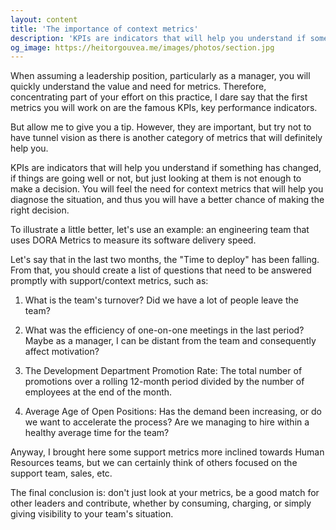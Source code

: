 ```yaml
---
layout: content
title: 'The importance of context metrics'
description: 'KPIs are indicators that will help you understand if something has changed, if things are going well or not, but just looking at them is not enough to make a decision.'
og_image: https://heitorgouvea.me/images/photos/section.jpg
---
```


When assuming a leadership position, particularly as a manager, you will quickly understand the value and need for metrics. Therefore, concentrating part of your effort on this practice, I dare say that the first metrics you will work on are the famous KPIs, key performance indicators.

But allow me to give you a tip. However, they are important, but try not to have tunnel vision as there is another category of metrics that will definitely help you.

KPIs are indicators that will help you understand if something has changed, if things are going well or not, but just looking at them is not enough to make a decision. You will feel the need for context metrics that will help you diagnose the situation, and thus you will have a better chance of making the right decision.

To illustrate a little better, let's use an example: an engineering team that uses DORA Metrics to measure its software delivery speed.

Let's say that in the last two months, the "Time to deploy" has been falling. From that, you should create a list of questions that need to be answered promptly with support/context metrics, such as:

1. What is the team's turnover? Did we have a lot of people leave the team?

2. What was the efficiency of one-on-one meetings in the last period? Maybe as a manager, I can be distant from the team and consequently affect motivation?

3. The Development Department Promotion Rate: The total number of promotions over a rolling 12-month period divided by the number of employees at the end of the month.

4. Average Age of Open Positions: Has the demand been increasing, or do we want to accelerate the process? Are we managing to hire within a healthy average time for the team?

Anyway, I brought here some support metrics more inclined towards Human Resources teams, but we can certainly think of others focused on the support team, sales, etc.

The final conclusion is: don't just look at your metrics, be a good match for other leaders and contribute, whether by consuming, charging, or simply giving visibility to your team's situation.